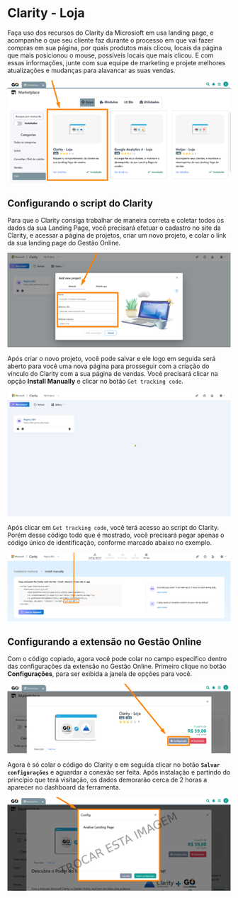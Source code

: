 # Clarity - Loja

Faça uso dos recursos do Clarity da Microsioft em usa landing page, e acompanhe o que seu cliente faz durante o processo em que vai fazer compras em sua página, por quais produtos mais clicou, locais da página que mais posicionou o mouse, possíveis locais que mais clicou. E com essas informações, junte com sua equipe de marketing e projete melhores atualizações e mudanças para alavancar as suas vendas.

![](/erp-v2/assets/marketplace/clarity_loja/extensao_clarity_loja_01.png)

## Configurando o script do Clarity

Para que o Clarity consiga trabalhar de maneira correta e coletar todos os dados da sua Landing Page, você precisará efetuar o cadastro no site da Clarity, e acessar a página de projetos, criar um novo projeto, e colar o link da sua landing page do Gestão Online.

![](/erp-v2/assets/marketplace/clarity_loja/extensao_clarity_loja_03.png)

Após criar o novo projeto, você pode salvar e ele logo em seguida será aberto para você uma nova página para prosseguir com a criação do vínculo do Clarity com a sua página de vendas. Você precisará clicar na opção **Install Manually** e clicar no botão `Get tracking code`.

![](/erp-v2/assets/marketplace/clarity_loja/extensao_clarity_loja_04.gif)

Após clicar em `Get tracking code`, você terá acesso ao script do Clarity. Porém desse código todo que é mostrado, você precisará pegar apenas o código único de identificação, conforme marcado abaixo no exemplo.

![](/erp-v2/assets/marketplace/clarity_loja/extensao_clarity_loja_05.png)

## Configurando a extensão no Gestão Online

Com o código copiado, agora você pode colar no campo específico dentro das configurações da extensão no Gestão Online. Primeiro clique no botão **Configurações**, para ser exibida a janela de opções para você.

![](/erp-v2/assets/marketplace/clarity_loja/extensao_clarity_loja_02.png)

Agora é só colar o código do Clarity e em seguida clicar no botão **`Salvar configurações`** e aguardar a conexão ser feita. Após instalação e partindo do princípio que terá visitação, os dados demorarão cerca de 2 horas a aparecer no dashboard da ferramenta.

![](/erp-v2/assets/marketplace/clarity_loja/extensao_clarity_loja_06.png)


